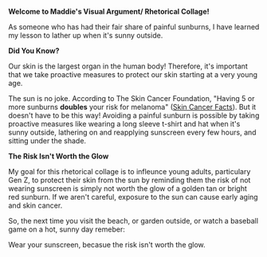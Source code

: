 **Welcome to Maddie's Visual Argument/ Rhetorical Collage!**

As someone who has had their fair share of painful sunburns, I have learned my lesson to lather up when it's sunny outside. 

**Did You Know?**

Our skin is the largest organ in the human body! Therefore, it's important that we take proactive measures to protect our skin starting at a very young age. 

The sun is no joke. According to The Skin Cancer Foundation, "Having 5 or more sunburns **doubles** your risk for melanoma" ([Skin Cancer Facts](https://www.skincancer.org/skin-cancer-information/skin-cancer-facts/)). But it doesn't have to be this way! Avoiding a painful sunburn is possible by taking proactive measures like wearing a long sleeve t-shirt and hat when it's sunny outside, lathering on and reapplying sunscreen every few hours, and sitting under the shade.

**The Risk Isn't Worth the Glow**

My goal for this rhetorical collage is to infleunce young adults, particulary Gen Z, to protect their skin from the sun by reminding them the risk of not wearing sunscreen is simply not worth the glow of a golden tan or bright red sunburn. If we aren't careful, exposure to the sun can cause early aging and skin cancer. 

So, the next time you visit the beach, or garden outside, or watch a baseball game on a hot, sunny day remeber:

Wear your sunscreen, becasue the risk isn't worth the glow.  
